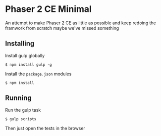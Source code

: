 Phaser 2 CE Minimal
===================

An attempt to make Phaser 2 CE as little as possible and keep redoing the framwork from scratch maybe we've missed something

## Installing
Install gulp globally

    $ npm install gulp -g

Install the `package.json` modules

    $ npm install

## Running
Run the gulp task

    $ gulp scripts

Then just open the tests in the browser
